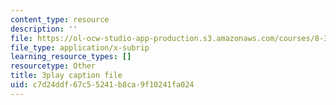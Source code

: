 ```yaml
---
content_type: resource
description: ''
file: https://ol-ocw-studio-app-production.s3.amazonaws.com/courses/8-333-statistical-mechanics-i-statistical-mechanics-of-particles-fall-2013/c7d24ddf67c55241b8ca9f10241fa024_l2Q31eoy_rY.vtt
file_type: application/x-subrip
learning_resource_types: []
resourcetype: Other
title: 3play caption file
uid: c7d24ddf-67c5-5241-b8ca-9f10241fa024
---
```

